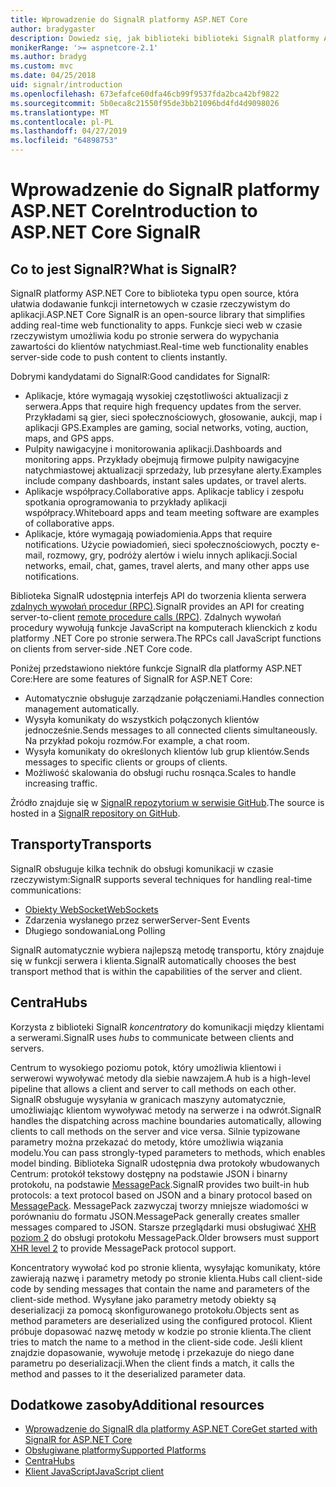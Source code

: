 ```yaml
---
title: Wprowadzenie do SignalR platformy ASP.NET Core
author: bradygaster
description: Dowiedz się, jak biblioteki biblioteki SignalR platformy ASP.NET Core ułatwia dodawanie funkcji w czasie rzeczywistym do aplikacji.
monikerRange: '>= aspnetcore-2.1'
ms.author: bradyg
ms.custom: mvc
ms.date: 04/25/2018
uid: signalr/introduction
ms.openlocfilehash: 673efafce60dfa46cb99f9537fda2bca42bf9822
ms.sourcegitcommit: 5b0eca8c21550f95de3bb21096bd4fd4d9098026
ms.translationtype: MT
ms.contentlocale: pl-PL
ms.lasthandoff: 04/27/2019
ms.locfileid: "64898753"
---
```

# <a name="introduction-to-aspnet-core-signalr"></a><span data-ttu-id="c7382-103">Wprowadzenie do SignalR platformy ASP.NET Core</span><span class="sxs-lookup"><span data-stu-id="c7382-103">Introduction to ASP.NET Core SignalR</span></span>

## <a name="what-is-signalr"></a><span data-ttu-id="c7382-104">Co to jest SignalR?</span><span class="sxs-lookup"><span data-stu-id="c7382-104">What is SignalR?</span></span>

<span data-ttu-id="c7382-105">SignalR platformy ASP.NET Core to biblioteka typu open source, która ułatwia dodawanie funkcji internetowych w czasie rzeczywistym do aplikacji.</span><span class="sxs-lookup"><span data-stu-id="c7382-105">ASP.NET Core SignalR is an open-source library that simplifies adding real-time web functionality to apps.</span></span> <span data-ttu-id="c7382-106">Funkcje sieci web w czasie rzeczywistym umożliwia kodu po stronie serwera do wypychania zawartości do klientów natychmiast.</span><span class="sxs-lookup"><span data-stu-id="c7382-106">Real-time web functionality enables server-side code to push content to clients instantly.</span></span>

<span data-ttu-id="c7382-107">Dobrymi kandydatami do SignalR:</span><span class="sxs-lookup"><span data-stu-id="c7382-107">Good candidates for SignalR:</span></span>

* <span data-ttu-id="c7382-108">Aplikacje, które wymagają wysokiej częstotliwości aktualizacji z serwera.</span><span class="sxs-lookup"><span data-stu-id="c7382-108">Apps that require high frequency updates from the server.</span></span> <span data-ttu-id="c7382-109">Przykładami są gier, sieci społecznościowych, głosowanie, aukcji, map i aplikacji GPS.</span><span class="sxs-lookup"><span data-stu-id="c7382-109">Examples are gaming, social networks, voting, auction, maps, and GPS apps.</span></span>
* <span data-ttu-id="c7382-110">Pulpity nawigacyjne i monitorowania aplikacji.</span><span class="sxs-lookup"><span data-stu-id="c7382-110">Dashboards and monitoring apps.</span></span> <span data-ttu-id="c7382-111">Przykłady obejmują firmowe pulpity nawigacyjne natychmiastowej aktualizacji sprzedaży, lub przesyłane alerty.</span><span class="sxs-lookup"><span data-stu-id="c7382-111">Examples include company dashboards, instant sales updates, or travel alerts.</span></span>
* <span data-ttu-id="c7382-112">Aplikacje współpracy.</span><span class="sxs-lookup"><span data-stu-id="c7382-112">Collaborative apps.</span></span> <span data-ttu-id="c7382-113">Aplikacje tablicy i zespołu spotkania oprogramowania to przykłady aplikacji współpracy.</span><span class="sxs-lookup"><span data-stu-id="c7382-113">Whiteboard apps and team meeting software are examples of collaborative apps.</span></span>
* <span data-ttu-id="c7382-114">Aplikacje, które wymagają powiadomienia.</span><span class="sxs-lookup"><span data-stu-id="c7382-114">Apps that require notifications.</span></span> <span data-ttu-id="c7382-115">Użycie powiadomień, sieci społecznościowych, poczty e-mail, rozmowy, gry, podróży alertów i wielu innych aplikacji.</span><span class="sxs-lookup"><span data-stu-id="c7382-115">Social networks, email, chat, games, travel alerts, and many other apps use notifications.</span></span>

<span data-ttu-id="c7382-116">Biblioteka SignalR udostępnia interfejs API do tworzenia klienta serwera [zdalnych wywołań procedur (RPC)](https://wikipedia.org/wiki/Remote_procedure_call).</span><span class="sxs-lookup"><span data-stu-id="c7382-116">SignalR provides an API for creating server-to-client [remote procedure calls (RPC)](https://wikipedia.org/wiki/Remote_procedure_call).</span></span> <span data-ttu-id="c7382-117">Zdalnych wywołań procedury wywołują funkcje JavaScript na komputerach klienckich z kodu platformy .NET Core po stronie serwera.</span><span class="sxs-lookup"><span data-stu-id="c7382-117">The RPCs call JavaScript functions on clients from server-side .NET Core code.</span></span>

<span data-ttu-id="c7382-118">Poniżej przedstawiono niektóre funkcje SignalR dla platformy ASP.NET Core:</span><span class="sxs-lookup"><span data-stu-id="c7382-118">Here are some features of SignalR for ASP.NET Core:</span></span>

* <span data-ttu-id="c7382-119">Automatycznie obsługuje zarządzanie połączeniami.</span><span class="sxs-lookup"><span data-stu-id="c7382-119">Handles connection management automatically.</span></span>
* <span data-ttu-id="c7382-120">Wysyła komunikaty do wszystkich połączonych klientów jednocześnie.</span><span class="sxs-lookup"><span data-stu-id="c7382-120">Sends messages to all connected clients simultaneously.</span></span> <span data-ttu-id="c7382-121">Na przykład pokoju rozmów.</span><span class="sxs-lookup"><span data-stu-id="c7382-121">For example, a chat room.</span></span>
* <span data-ttu-id="c7382-122">Wysyła komunikaty do określonych klientów lub grup klientów.</span><span class="sxs-lookup"><span data-stu-id="c7382-122">Sends messages to specific clients or groups of clients.</span></span>
* <span data-ttu-id="c7382-123">Możliwość skalowania do obsługi ruchu rosnąca.</span><span class="sxs-lookup"><span data-stu-id="c7382-123">Scales to handle increasing traffic.</span></span>

<span data-ttu-id="c7382-124">Źródło znajduje się w [SignalR repozytorium w serwisie GitHub](https://github.com/aspnet/AspNetCore/tree/master/src/SignalR).</span><span class="sxs-lookup"><span data-stu-id="c7382-124">The source is hosted in a [SignalR repository on GitHub](https://github.com/aspnet/AspNetCore/tree/master/src/SignalR).</span></span>

## <a name="transports"></a><span data-ttu-id="c7382-125">Transporty</span><span class="sxs-lookup"><span data-stu-id="c7382-125">Transports</span></span>

<span data-ttu-id="c7382-126">SignalR obsługuje kilka technik do obsługi komunikacji w czasie rzeczywistym:</span><span class="sxs-lookup"><span data-stu-id="c7382-126">SignalR supports several techniques for handling real-time communications:</span></span>

* [<span data-ttu-id="c7382-127">Obiekty WebSocket</span><span class="sxs-lookup"><span data-stu-id="c7382-127">WebSockets</span></span>](https://tools.ietf.org/html/rfc7118)
* <span data-ttu-id="c7382-128">Zdarzenia wysłanego przez serwer</span><span class="sxs-lookup"><span data-stu-id="c7382-128">Server-Sent Events</span></span>
* <span data-ttu-id="c7382-129">Długiego sondowania</span><span class="sxs-lookup"><span data-stu-id="c7382-129">Long Polling</span></span>

<span data-ttu-id="c7382-130">SignalR automatycznie wybiera najlepszą metodę transportu, który znajduje się w funkcji serwera i klienta.</span><span class="sxs-lookup"><span data-stu-id="c7382-130">SignalR automatically chooses the best transport method that is within the capabilities of the server and client.</span></span>

## <a name="hubs"></a><span data-ttu-id="c7382-131">Centra</span><span class="sxs-lookup"><span data-stu-id="c7382-131">Hubs</span></span>

<span data-ttu-id="c7382-132">Korzysta z biblioteki SignalR *koncentratory* do komunikacji między klientami a serwerami.</span><span class="sxs-lookup"><span data-stu-id="c7382-132">SignalR uses *hubs* to communicate between clients and servers.</span></span>

<span data-ttu-id="c7382-133">Centrum to wysokiego poziomu potok, który umożliwia klientowi i serwerowi wywoływać metody dla siebie nawzajem.</span><span class="sxs-lookup"><span data-stu-id="c7382-133">A hub is a high-level pipeline that allows a client and server to call methods on each other.</span></span> <span data-ttu-id="c7382-134">SignalR obsługuje wysyłania w granicach maszyny automatycznie, umożliwiając klientom wywoływać metody na serwerze i na odwrót.</span><span class="sxs-lookup"><span data-stu-id="c7382-134">SignalR handles the dispatching across machine boundaries automatically, allowing clients to call methods on the server and vice versa.</span></span> <span data-ttu-id="c7382-135">Silnie typizowane parametry można przekazać do metody, które umożliwia wiązania modelu.</span><span class="sxs-lookup"><span data-stu-id="c7382-135">You can pass strongly-typed parameters to methods, which enables model binding.</span></span> <span data-ttu-id="c7382-136">Biblioteka SignalR udostępnia dwa protokoły wbudowanych Centrum: protokół tekstowy dostępny na podstawie JSON i binarny protokołu, na podstawie [MessagePack](https://msgpack.org/).</span><span class="sxs-lookup"><span data-stu-id="c7382-136">SignalR provides two built-in hub protocols: a text protocol based on JSON and a binary protocol based on [MessagePack](https://msgpack.org/).</span></span>  <span data-ttu-id="c7382-137">MessagePack zazwyczaj tworzy mniejsze wiadomości w porównaniu do formatu JSON.</span><span class="sxs-lookup"><span data-stu-id="c7382-137">MessagePack generally creates smaller messages compared to JSON.</span></span> <span data-ttu-id="c7382-138">Starsze przeglądarki musi obsługiwać [XHR poziom 2](https://caniuse.com/#feat=xhr2) do obsługi protokołu MessagePack.</span><span class="sxs-lookup"><span data-stu-id="c7382-138">Older browsers must support [XHR level 2](https://caniuse.com/#feat=xhr2) to provide MessagePack protocol support.</span></span>

<span data-ttu-id="c7382-139">Koncentratory wywołać kod po stronie klienta, wysyłając komunikaty, które zawierają nazwę i parametry metody po stronie klienta.</span><span class="sxs-lookup"><span data-stu-id="c7382-139">Hubs call client-side code by sending messages that contain the name and parameters of the client-side method.</span></span> <span data-ttu-id="c7382-140">Wysyłane jako parametry metody obiekty są deserializacji za pomocą skonfigurowanego protokołu.</span><span class="sxs-lookup"><span data-stu-id="c7382-140">Objects sent as method parameters are deserialized using the configured protocol.</span></span> <span data-ttu-id="c7382-141">Klient próbuje dopasować nazwę metody w kodzie po stronie klienta.</span><span class="sxs-lookup"><span data-stu-id="c7382-141">The client tries to match the name to a method in the client-side code.</span></span> <span data-ttu-id="c7382-142">Jeśli klient znajdzie dopasowanie, wywołuje metodę i przekazuje do niego dane parametru po deserializacji.</span><span class="sxs-lookup"><span data-stu-id="c7382-142">When the client finds a match, it calls the method and passes to it the deserialized parameter data.</span></span>

## <a name="additional-resources"></a><span data-ttu-id="c7382-143">Dodatkowe zasoby</span><span class="sxs-lookup"><span data-stu-id="c7382-143">Additional resources</span></span>

* [<span data-ttu-id="c7382-144">Wprowadzenie do SignalR dla platformy ASP.NET Core</span><span class="sxs-lookup"><span data-stu-id="c7382-144">Get started with SignalR for ASP.NET Core</span></span>](xref:tutorials/signalr)
* [<span data-ttu-id="c7382-145">Obsługiwane platformy</span><span class="sxs-lookup"><span data-stu-id="c7382-145">Supported Platforms</span></span>](xref:signalr/supported-platforms)
* [<span data-ttu-id="c7382-146">Centra</span><span class="sxs-lookup"><span data-stu-id="c7382-146">Hubs</span></span>](xref:signalr/hubs)
* [<span data-ttu-id="c7382-147">Klient JavaScript</span><span class="sxs-lookup"><span data-stu-id="c7382-147">JavaScript client</span></span>](xref:signalr/javascript-client)
